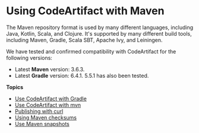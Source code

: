 # Using CodeArtifact with Maven<a name="using-maven"></a>

The Maven repository format is used by many different languages, including Java, Kotlin, Scala, and Clojure\. It's supported by many different build tools, including Maven, Gradle, Scala SBT, Apache Ivy, and Leiningen\. 

We have tested and confirmed compatibility with CodeArtifact for the following versions:
+ Latest **Maven** version: 3\.6\.3\.
+ Latest **Gradle** version: 6\.4\.1\. 5\.5\.1 has also been tested\.

**Topics**
+ [Use CodeArtifact with Gradle](maven-gradle.md)
+ [Use CodeArtifact with mvn](maven-mvn.md)
+ [Publishing with curl](maven-curl.md)
+ [Using Maven checksums](maven-checksums.md)
+ [Use Maven snapshots](maven-snapshots.md)